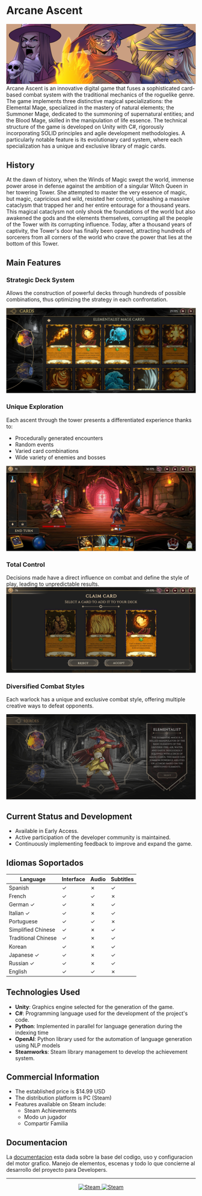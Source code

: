 # Arcane Ascent

![alt text](./Doc/Images/Portada.png)
Arcane Ascent is an innovative digital game that fuses a sophisticated card-based combat system with the traditional mechanics of the roguelike genre. The game implements three distinctive magical specializations: the Elemental Mage, specialized in the mastery of natural elements; the Summoner Mage, dedicated to the summoning of supernatural entities; and the Blood Mage, skilled in the manipulation of life essence. The technical structure of the game is developed on Unity with C#, rigorously incorporating SOLID principles and agile development methodologies. A particularly notable feature is its evolutionary card system, where each specialization has a unique and exclusive library of magic cards.

## History

At the dawn of history, when the Winds of Magic swept the world, immense power arose in defense against the ambition of a singular Witch Queen in her towering Tower. She attempted to master the very essence of magic, but magic, capricious and wild, resisted her control, unleashing a massive cataclysm that trapped her and her entire entourage for a thousand years. This magical cataclysm not only shook the foundations of the world but also awakened the gods and the elements themselves, corrupting all the people of the Tower with its corrupting influence. Today, after a thousand years of captivity, the Tower's door has finally been opened, attracting hundreds of sorcerers from all corners of the world who crave the power that lies at the bottom of this Tower.

## Main Features

### Strategic Deck System

Allows the construction of powerful decks through hundreds of possible combinations, thus optimizing the strategy in each confrontation.

![alt text](./Doc/Images/collection.jpg)

### Unique Exploration

Each ascent through the tower presents a differentiated experience thanks to:

* Procedurally generated encounters
* Random events
* Varied card combinations
* Wide variety of enemies and bosses

![alt text](./Doc/Images/combat.jpg)

### Total Control

Decisions made have a direct influence on combat and define the style of play, leading to unpredictable results.
![alt text](./Doc/Images/claimCard.jpg)

### Diversified Combat Styles

 Each warlock has a unique and exclusive combat style, offering multiple creative ways to defeat opponents.

![alt text](./Doc/Images/heroSelection.jpg)

## Current Status and Development

* Available in Early Access.
* Active participation of the developer community is maintained.
* Continuously implementing feedback to improve and expand the game.

## Idiomas Soportados

| Language | Interface | Audio | Subtitles |
|---------------|----------|-------|------------|
| Spanish | ✓ | ✗ | ✓ | ✗ | ✓ |
| French | ✓ | ✓ | ✗ | ✓ | ✓ |
| German ✓ | ✓ | ✗ | ✓ | ✓ | ✓ |
| Italian ✓ | ✓ | ✗ | ✓ | ✓ | ✓ | ✓ |
| Portuguese | ✓ | ✓ | ✗ | ✓ | ✓ | ✓ |
| Simplified Chinese| ✓ | ✗ | ✓ | ✓ | ✓ |
| Traditional Chinese| ✓ | ✗ | ✓ | ✗ | ✓ | ✓ |
| Korean | ✓ | ✗ | ✓ | ✓ | ✓ |
| Japanese ✓ | ✓ | ✗ | ✓ | ✓ |
| Russian ✓ | ✓ | ✗ | ✓ | ✓ |
| English | ✓ | ✓ | ✗ | ✓ | ✓ |

## Technologies Used

* **Unity**: Graphics engine selected for the generation of the game.
* **C#**: Programming language used for the development of the project's code.
* **Python**: Implemented in parallel for language generation during the indexing time
* **OpenAI**: Python library used for the automation of language generation using NLP models
* **Steamworks**: Steam library management to develop the achievement system.

## Commercial Information

* The established price is $14.99 USD
* The distribution platform is PC (Steam)
* Features available on Steam include:
  * Steam Achievements
  * Modo un jugador
  * Compartir Familia

## Documentacion

La [documentacion](./Doc/Wiki.md) esta dada sobre la base del codigo, uso y configuracion del motor grafico. Manejo de elementos, escenas y todo lo que concierne al desarrollo del proyecto para Developers.

------
<div align=center>
<a href=https://store.steampowered.com/app/3205630/Arcane_Ascent/ target=_blank>
<img alt=Steam src=https://img.shields.io/static/v1?style=for-the-badge&message=steam&color=00adee&logo=Steam&logoColor=FFFFFF&label&height=40/>
</a>
<a href= target=_blank>
<img alt=Steam src=https://img.shields.io/static/v1?style=for-the-badge&message=developer&color=24292e&logo=github&logoColor=FFFFFF&label= height = 40/>
</a>
</div>
